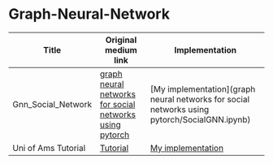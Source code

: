 # Graph-Neural-Network
Title | Original medium link | Implementation | 
--- | --- | --- | 
Gnn_Social_Network | [graph neural networks for social networks using pytorch](https://dev.to/awadelrahman/tutorial-graph-neural-networks-for-social-networks-using-pytorch-2kf) | [My implementation](graph neural networks for social networks using pytorch/SocialGNN.ipynb) | 
Uni of Ams Tutorial | [Tutorial](https://uvadlc-notebooks.readthedocs.io/en/latest/tutorial_notebooks/tutorial7/GNN_overview.html) | [My implementation](uva_tutorial/Tutorial.ipynb) | 
